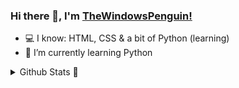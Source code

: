 ### Hi there 👋, I'm [TheWindowsPenguin!](http://github.com/thewindowspenguin)

- 💻 I know: HTML, CSS & a bit of Python (learning)
- 🌱 I’m currently learning Python

<details>
  <summary>Github Stats 🚩</summary> <br>
  
  <img height="180em" src="https://github-readme-stats.vercel.app/api?username=TheWindowsPenguin&show_icons=true&hide_border=true&theme=dark" /> 
  <img height="180em" src="https://github-readme-stats.vercel.app/api/top-langs/?username=TheWindowsPenguin&exclude_repo=KNN-Image  Classification&show_icons=true&hide_border=true&layout=compact&langs_count=8&theme=dark"/>
</details>
